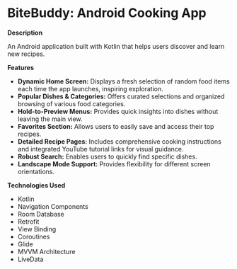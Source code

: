 # BiteBuddy: Android Cooking App

**Description**

An Android application built with Kotlin that helps users discover and learn new recipes. 

**Features**

* **Dynamic Home Screen:** Displays a fresh selection of random food items each time the app launches, inspiring exploration.
* **Popular Dishes & Categories:** Offers curated selections and organized browsing of various food categories. 
* **Hold-to-Preview Menus:** Provides quick insights into dishes without leaving the main view.
* **Favorites Section:** Allows users to easily save and access their top recipes.
* **Detailed Recipe Pages:** Includes comprehensive cooking instructions and integrated YouTube tutorial links for visual guidance. 
* **Robust Search:** Enables users to quickly find specific dishes.
* **Landscape Mode Support:** Provides flexibility for different screen orientations.

**Technologies Used**

* Kotlin
* Navigation Components
* Room Database
* Retrofit
* View Binding
* Coroutines
* Glide
* MVVM Architecture
* LiveData
